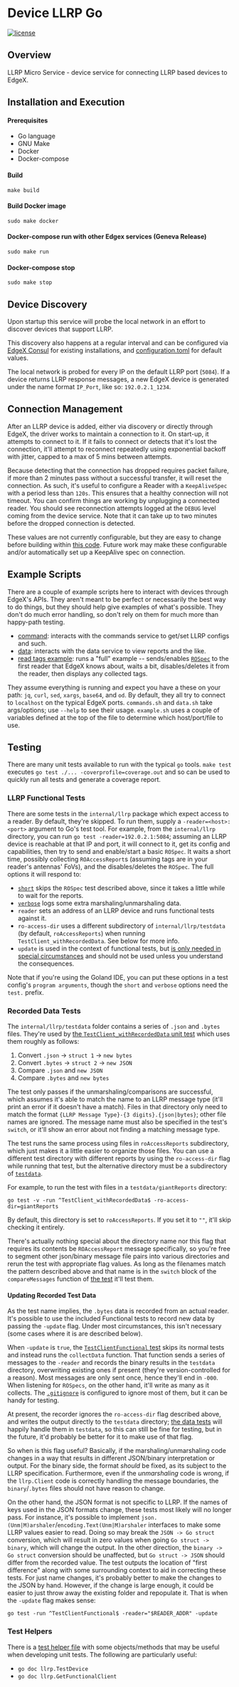 # Device LLRP Go
[![license](https://img.shields.io/badge/license-Apache%20v2.0-blue.svg)](LICENSE)
## Overview
LLRP Micro Service - device service for connecting LLRP based devices to EdgeX.

## Installation and Execution ##

#### Prerequisites ####

 - Go language
 - GNU Make
 - Docker
 - Docker-compose
 
#### Build ####
```
make build
```

#### Build Docker image ####
```
sudo make docker
```

#### Docker-compose run with other Edgex services (Geneva Release) ####
```
sudo make run
```

#### Docker-compose stop ####
```
sudo make stop
```

## Device Discovery
Upon startup this service will probe the local network 
in an effort to discover devices that support LLRP.

This discovery also happens at a regular interval and can be configured via 
[EdgeX Consul](http://localhost:8500/ui/dc1/kv/edgex/devices/1.0/edgex-device-llrp/Device/Discovery/) 
for existing installations, 
and [configuration.toml](cmd/res/configuration.toml) for default values.

The local network is probed for every IP on the default LLRP port (`5084`). 
If a device returns LLRP response messages, 
a new EdgeX device is generated under the name format `IP_Port`, like so: `192.0.2.1_1234`.  

## Connection Management
After an LLRP device is added, either via discovery or directly through EdgeX,
the driver works to maintain a connection to it.
On start-up, it attempts to connect to it.
If it fails to connect or detects that it's lost the connection,
it'll attempt to reconnect repeatedly using exponential backoff with jitter,
capped to a max of 5 mins between attempts.

Because detecting that the connection has dropped requires packet failure,
if more than 2 minutes pass without a successful transfer,
it will reset the connection.
As such, it's useful to configure a Reader 
with a `KeepAliveSpec` with a period less than `120s`. 
This ensures that a healthy connection will not timeout.
You can confirm things are working by unplugging a connected reader.
You should see reconnection attempts logged at the `DEBUG` level
coming from the device service.
Note that it can take up to two minutes before the dropped connection is detected.

These values are not currently configurable,
but they are easy to change before building
within [this code](internal/driver/device.go).
Future work may make these configurable
and/or automatically set up a KeepAlive spec on connection.

## Example Scripts
There are a couple of example scripts here
to interact with devices through EdgeX's APIs.
They aren't meant to be perfect or necessarily the best way to do things,
but they should help give examples of what's possible.
They don't do much error handling, 
so don't rely on them for much more than happy-path testing. 

 - [command][]:
    interacts with the commands service
    to get/set LLRP configs and such.
 - [data][]:
    interacts with the data service to view reports and the like. 
 - [read tags example][read_script]:
    runs a "full" example -- sends/enables [`ROSpec`][ro_spec]
    to the first reader that EdgeX knows about,
    waits a bit, disables/deletes it from the reader,
    then displays any collected tags.
 
They assume everything is running and expect you have a these on your path:
`jq`, `curl`, `sed`, `xargs`, `base64`, and `od`. 
By default, they all try to connect to `localhost` on the typical EdgeX ports.
`commands.sh` and `data.sh` take args/options; use `--help` to see their usage.
`example.sh` uses a couple of variables defined at the top of the file
to determine which host/port/file to use.

[command]: examples/command.sh
[data]: examples/data.sh
[read_script]: examples/example.sh
[ro_spec]: examples/ROSpec.json

## Testing
There are many unit tests available to run with the typical `go` tools.
`make test` executes `go test ./... -coverprofile=coverage.out` 
and so can be used to quickly run all tests and generate a coverage report.

### LLRP Functional Tests
There are some tests in the `internal/llrp` package 
which expect access to a reader.
By default, they're skipped.
To run them, supply a `-reader=<host>:<port>` argument to Go's test tool.
For example, from the `internal/llrp` directory,
you can run `go test -reader=192.0.2.1:5084`;
assuming an LLRP device is reachable at that IP and port,
it will connect to it, get its config and capabilities,
then try to send and enable/start a basic `ROSpec`.
It waits a short time, possibly collecting `ROAccessReport`s
(assuming tags are in your reader's antennas' FoVs),
and the disables/deletes the `ROSpec`.
The full options it will respond to:

- [`short`](https://golang.org/pkg/testing/#Short) 
    skips the `ROSpec` test described above, 
    since it takes a little while to wait for the reports.
- [`verbose`](https://golang.org/pkg/testing/#Verbose) 
    logs some extra marshaling/unmarshaling data.
- `reader` sets an address of an LLRP device and runs functional tests against it.
- `ro-access-dir` uses a different subdirectory of 
    `internal/llrp/testdata` (by default, `roAccessReports`)
    when running `TestClient_withRecordedData`.
    See below for more info.
- `update` is used in the context of functional tests, 
    but [is only needed in special circumstances](#updating-recorded-test-data)
    and should not be used unless you understand the consequences.
    
Note that if you're using the Goland IDE, 
you can put these options in a test config's `program arguments`,
though the `short` and `verbose` options need the `test.` prefix. 

### Recorded Data Tests
The `internal/llrp/testdata` folder contains a series of `.json` and `.bytes` files.
They're used by [the `TestClient_withRecordedData` unit test][data_tests]
which uses them roughly as follows: 

1. Convert `.json` -> `struct 1` -> `new bytes`
1. Convert `.bytes` -> `struct 2` -> `new JSON`
1. Compare `.json` and `new JSON`
1. Compare `.bytes` and `new bytes`

The test only passes if the unmarshaling/comparisons are successful,
which assumes it's able to match the name to an LLRP message type
(it'll print an error if it doesn't have a match). 
Files in that directory only need to match the format
`{LLRP Message Type}-{3 digits}.{json|bytes}`;
other file names are ignored.
The message name must also be specified in the test's `switch`,
or it'll show an error about not finding a matching message type. 

The test runs the same process using files in `roAccessReports` subdirectory,
which just makes it a little easier to organize those files.
You can use a different test directory with different reports
by using the `ro-access-dir` flag while running that test,
but the alternative directory must be a subdirectory of [`testdata`](internal/llrp/testdata).

For example, to run the test with files in a `testdata/giantReports` directory:

`go test -v -run ^TestClient_withRecordedData$ -ro-access-dir=giantReports`


By default, this directory is set to `roAccessReports`.
If you set it to `""`, it'll skip checking it entirely.

There's actually nothing special about the directory name nor this flag
that requires its contents be `ROAccessReport` message specifically, 
so you're free to segment other json/binary message file pairs
into various directories and rerun the test with appropriate flag values. 
As long as the filenames match the pattern described above
and that name is in the `switch` block of the `compareMessages` function 
of [the test][data_tests] it'll test them.

#### Updating Recorded Test Data
As the test name implies, the `.bytes` data is recorded from an actual reader.
It's possible to use the included Functional tests 
to record new data by passing the `-update` flag.
Under most circumstances, this isn't necessary 
(some cases where it is are described below).

When `-update` is `true`, the [`TestClientFunctional` test][functional_tests] 
skips its normal tests and instead runs the `collectData` function.
That function sends a series of messages to the `-reader` 
and records the binary results in the `testdata` directory,
overwriting existing ones if present (they're version-controlled for a reason).
Most messages are only sent once, hence they'll end in `-000`.
When listening for `ROSpecs`, on the other hand, it'll write as many as it collects.
The [`.gitignore`](.gitignore) is configured to ignore most of them,
but it can be handy for testing.

At present, the recorder ignores the `ro-access-dir` flag described above,
and writes the output directly to the `testdata` directory;
[the data tests](#recorded-data-tests) will happily handle them in `testdata`,
so this can still be fine for testing,
but in the future, it'd probably be better for it to make use of that flag. 

So when is this flag useful?
Basically, if the marshaling/unmarshaling code changes
in a way that results in different JSON/binary interpretation or output.
For the binary side, the format _should_ be fixed,
as its subject to the LLRP specification.
Furthermore, even if the _unmarshaling_ code is wrong,
if the `llrp.Client` code is correctly handling the message boundaries,
the `binary`/`.bytes` files should not have reason to change.

On the other hand, the JSON format is not specific to LLRP.
If the names of keys used in the JSON formats change,
these tests most likely will no longer pass.
For instance, it's possible to implement 
`json.(Unm|M)arshaler`/`encoding.Text(Unm|M)arshaler` interfaces 
to make some LLRP values easier to read.
Doing so may break the `JSON -> Go struct` conversion,
which will result in zero values when going `Go struct -> binary`,
which will change the output. 
In the other direction, the `binary -> Go struct` conversion should be unaffected,
but `Go struct -> JSON` should differ from the recorded value.
The test outputs the location of "first difference" along with some surrounding context
to aid in correcting these tests.
For just name changes, it's probably better to make the changes to the JSON by hand.
However, if the change is large enough, 
it could be easier to just throw away the existing folder and repopulate it.
That is when the `-update` flag makes sense:

`go test -run ^TestClientFunctional$ -reader="$READER_ADDR" -update`

[data_tests]: internal/llrp/reader_data_test.go
[functional_tests]: internal/llrp/reader_functional_test.go

### Test Helpers
There is a [test helper file][test_helper] with some objects/methods
that may be useful when developing unit tests.
The following are particularly useful: 

- `go doc llrp.TestDevice`
- `go doc llrp.GetFunctionalClient`

[test_helper]: internal/llrp/test_helpers.go
